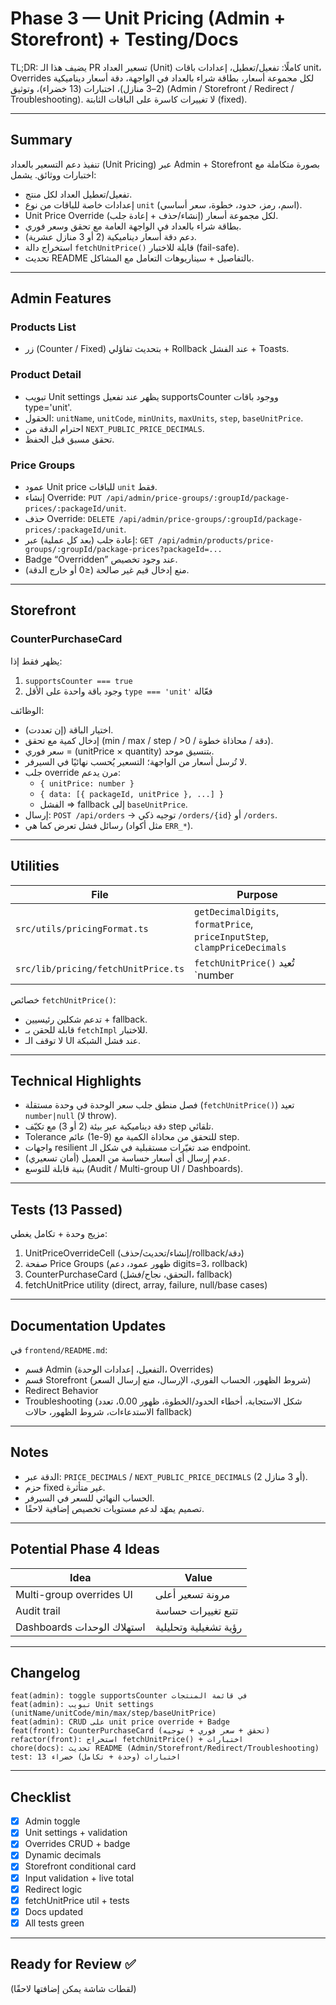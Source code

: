 # Phase 3 — Unit Pricing (Admin + Storefront) + Testing/Docs

TL;DR: يضيف هذا الـ PR تسعير العداد (Unit) كاملًا: تفعيل/تعطيل، إعدادات باقات unit، Overrides لكل مجموعة أسعار، بطاقة شراء بالعداد في الواجهة، دقة أسعار ديناميكية (2–3 منازل)، اختبارات (13 خضراء)، وتوثيق (Admin / Storefront / Redirect / Troubleshooting). لا تغييرات كاسرة على الباقات الثابتة (fixed).

---
## Summary
تنفيذ دعم التسعير بالعداد (Unit Pricing) عبر Admin + Storefront بصورة متكاملة مع اختبارات ووثائق. يشمل:
- تفعيل/تعطيل العداد لكل منتج.
- إعدادات خاصة للباقات من نوع `unit` (اسم، رمز، حدود، خطوة، سعر أساسي).
- Unit Price Override لكل مجموعة أسعار (إنشاء/حذف + إعادة جلب).
- بطاقة شراء بالعداد في الواجهة العامة مع تحقق وسعر فوري.
- دعم دقة أسعار ديناميكية (2 أو 3 منازل عشرية).
- استخراج دالة `fetchUnitPrice()` قابلة للاختبار (fail-safe).
- تحديث README بالتفاصيل + سيناريوهات التعامل مع المشاكل.

---
## Admin Features
### Products List
- زر (Counter / Fixed) بتحديث تفاؤلي + Rollback عند الفشل + Toasts.
### Product Detail
- تبويب Unit settings يظهر عند تفعيل supportsCounter ووجود باقات type='unit'.
- الحقول: `unitName`, `unitCode`, `minUnits`, `maxUnits`, `step`, `baseUnitPrice`.
- احترام الدقة من `NEXT_PUBLIC_PRICE_DECIMALS`.
- تحقق مسبق قبل الحفظ.
### Price Groups
- عمود Unit price للباقات `unit` فقط.
- إنشاء Override: `PUT /api/admin/price-groups/:groupId/package-prices/:packageId/unit`.
- حذف Override: `DELETE /api/admin/price-groups/:groupId/package-prices/:packageId/unit`.
- إعادة جلب (بعد كل عملية) عبر:
  `GET /api/admin/products/price-groups/:groupId/package-prices?packageId=...`
- Badge “Overridden” عند وجود تخصيص.
- منع إدخال قيم غير صالحة (≤0 أو خارج الدقة).

---
## Storefront
### CounterPurchaseCard
يظهر فقط إذا:
1. `supportsCounter === true`
2. وجود باقة واحدة على الأقل `type === 'unit'` فعّالة

الوظائف:
- اختيار الباقة (إن تعددت).
- إدخال كمية مع تحقق (min / max / step / >0 / دقة / محاذاة خطوة).
- سعر فوري = (unitPrice × quantity) بتنسيق موحد.
- لا تُرسل أسعار من الواجهة؛ التسعير يُحسب نهائيًا في السيرفر.
- جلب override مرن يدعم:
  - `{ unitPrice: number }`
  - `{ data: [{ packageId, unitPrice }, ...] }`
  - الفشل ⇒ fallback إلى `baseUnitPrice`.
- إرسال: `POST /api/orders` → توجيه ذكي `/orders/{id}` أو `/orders`.
- رسائل فشل تعرض كما هي (مثل أكواد `ERR_*`).

---
## Utilities
| File | Purpose |
|------|---------|
| `src/utils/pricingFormat.ts` | `getDecimalDigits`, `formatPrice`, `priceInputStep`, `clampPriceDecimals` |
| `src/lib/pricing/fetchUnitPrice.ts` | `fetchUnitPrice()` تُعيد `number|null` (Fail-safe) ولا ترمي استثناءات |

خصائص `fetchUnitPrice()`:
- تدعم شكلين رئيسيين + fallback.
- قابلة للحقن بـ `fetchImpl` للاختبار.
- لا توقف الـ UI عند فشل الشبكة.

---
## Technical Highlights
- فصل منطق جلب سعر الوحدة في وحدة مستقلة (`fetchUnitPrice()`) تعيد `number|null` (لا throw).
- دقة ديناميكية عبر بيئة (2 أو 3) مع تكيّف step تلقائي.
- Tolerance عائم (1e-9) للتحقق من محاذاة الكمية مع step.
- واجهات resilient ضد تغيّرات مستقبلية في شكل الـ endpoint.
- عدم إرسال أي أسعار حساسة من العميل (أمان تسعيري).
- بنية قابلة للتوسع (Audit / Multi-group UI / Dashboards).

---
## Tests (13 Passed)
مزيج وحدة + تكامل يغطي:
1. UnitPriceOverrideCell (إنشاء/تحديث/حذف/rollback/دقة)
2. صفحة Price Groups (ظهور عمود، دعم digits=3، rollback)
3. CounterPurchaseCard (التحقق، نجاح/فشل، fallback)
4. fetchUnitPrice utility (direct, array, failure, null/base cases)

---
## Documentation Updates
في `frontend/README.md`:
- قسم Admin (التفعيل، إعدادات الوحدة، Overrides)
- قسم Storefront (شروط الظهور، الحساب الفوري، الإرسال، منع إرسال السعر)
- Redirect Behavior
- Troubleshooting (شكل الاستجابة، أخطاء الحدود/الخطوة، ظهور 0.00، تعدد الاستدعاءات، شروط الظهور، حالات fallback)

---
## Notes
- الدقة عبر: `PRICE_DECIMALS` / `NEXT_PUBLIC_PRICE_DECIMALS` (2 أو 3 منازل).
- حزم fixed غير متأثرة.
- الحساب النهائي للسعر في السيرفر.
- تصميم يمهّد لدعم مستويات تخصيص إضافية لاحقًا.

---
## Potential Phase 4 Ideas
| Idea | Value |
|------|-------|
| Multi-group overrides UI | مرونة تسعير أعلى |
| Audit trail | تتبع تغييرات حساسة |
| Dashboards استهلاك الوحدات | رؤية تشغيلية وتحليلية |

---
## Changelog
```
feat(admin): toggle supportsCounter في قائمة المنتجات
feat(admin): تبويب Unit settings (unitName/unitCode/min/max/step/baseUnitPrice)
feat(admin): CRUD على unit price override + Badge
feat(front): CounterPurchaseCard (تحقق + سعر فوري + توجيه)
refactor(front): استخراج fetchUnitPrice() + اختبارات
chore(docs): تحديث README (Admin/Storefront/Redirect/Troubleshooting)
test: 13 اختبارات (وحدة + تكامل) خضراء
```

---
## Checklist
- [x] Admin toggle
- [x] Unit settings + validation
- [x] Overrides CRUD + badge
- [x] Dynamic decimals
- [x] Storefront conditional card
- [x] Input validation + live total
- [x] Redirect logic
- [x] fetchUnitPrice util + tests
- [x] Docs updated
- [x] All tests green

---
## Ready for Review ✅
(لقطات شاشة يمكن إضافتها لاحقًا)
